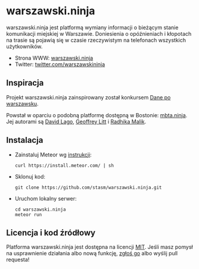 warszawski.ninja
================

warszawski.ninja jest platformą wymiany informacji o bieżącym stanie 
komunikacji miejskiej w Warszawie.  Doniesienia o opóźnieniach i kłopotach na 
trasie są pojawią się w czasie rzeczywistym na telefonach wszystkich 
użytkowników.

  - Strona WWW: [warszawski.ninja][]
  - Twitter: [twitter.com/warszawskininja][]

[warszawski.ninja]: http://warszawski.ninja
[twitter.com/warszawskininja]: https://www.twitter.com/warszawskininja


Inspiracja
----------

Projekt warszawski.ninja zainspirowany został konkursem [Dane po warszawsku][].

[Dane po warszawsku]: http://konkurs.danepowarszawsku.pl/

Powstał w oparciu o podobną platformę dostępną w Bostonie: [mbta.ninja][].  Jej 
autorami są [David Lago][], [Geoffrey Litt][] i [Radhika Malik][].

[mbta.ninja]: http://mbta.ninja
[David Lago]: https://twitter.com/dave_lago
[Geoffrey Litt]: https://twitter.com/geoffreylitt
[Radhika Malik]: https://twitter.com/radhika1990


Instalacja
----------

  - Zainstaluj Meteor wg [instrukcji][]:

        curl https://install.meteor.com/ | sh

  - Sklonuj kod:

        git clone https://github.com/stasm/warszawski.ninja.git

  - Uruchom lokalny serwer:

        cd warszawski.ninja
        meteor run

[instrukcji]: https://www.meteor.com/install


Licencja i kod źródłowy
-----------------------

Platforma warszawski.ninja jest dostępna na licencji [MIT][].  Jeśli masz 
pomysł na usprawnienie działania albo nową funkcję, [zgłoś go][] albo wyślij 
pull requesta!

[MIT]: http://www.opensource.org/licenses/MIT
[zgłoś go]: https://github.com/stasm/warszawski.ninja/issues

